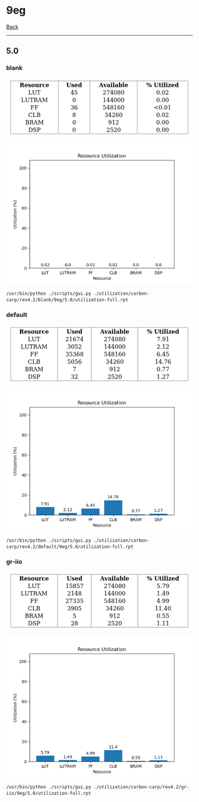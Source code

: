 # 9eg

[Back](<../rev4.2.md>)

---

## 5.0
### blank

<p align="center">
	<img src="../../../../images/carbon-carp/rev4.2/blank/9eg/5.0/table.jpg" />
</p>

<p align="center">
	<img src="../../../../images/carbon-carp/rev4.2/blank/9eg/5.0/graph.png" />
</p>

`/usr/bin/python ./scripts/gui.py ./utilization/carbon-carp/rev4.2/blank/9eg/5.0/utilization-full.rpt`

### default

<p align="center">
	<img src="../../../../images/carbon-carp/rev4.2/default/9eg/5.0/table.jpg" />
</p>

<p align="center">
	<img src="../../../../images/carbon-carp/rev4.2/default/9eg/5.0/graph.png" />
</p>

`/usr/bin/python ./scripts/gui.py ./utilization/carbon-carp/rev4.2/default/9eg/5.0/utilization-full.rpt`

### gr-iio

<p align="center">
	<img src="../../../../images/carbon-carp/rev4.2/gr-iio/9eg/5.0/table.jpg" />
</p>

<p align="center">
	<img src="../../../../images/carbon-carp/rev4.2/gr-iio/9eg/5.0/graph.png" />
</p>

`/usr/bin/python ./scripts/gui.py ./utilization/carbon-carp/rev4.2/gr-iio/9eg/5.0/utilization-full.rpt`

